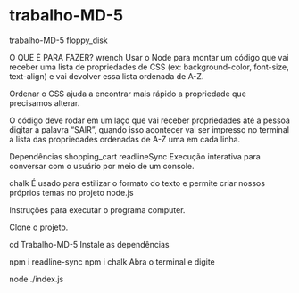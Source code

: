 # trabalho-MD-5

trabalho-MD-5 floppy_disk

O QUE É PARA FAZER? wrench
Usar o Node para montar um código que vai receber uma lista de propriedades de CSS (ex: background-color, font-size, text-align) e vai devolver essa lista ordenada de A-Z.

Ordenar o CSS ajuda a encontrar mais rápido a propriedade que precisamos alterar.

O código deve rodar em um laço que vai receber propriedades até a pessoa digitar a palavra “SAIR”, quando isso acontecer vai ser impresso no terminal a lista das propriedades ordenadas de A-Z uma em cada linha.


Dependências shopping_cart
readlineSync Execução interativa para conversar com o usuário por meio de um console.

chalk É usado para estilizar o formato do texto e permite criar nossos próprios temas no projeto node.js



Instruções para executar o programa computer.

Clone o projeto.


  cd Trabalho-MD-5
Instale as dependências

  npm i readline-sync
  npm i chalk
Abra o terminal e digite

node ./index.js
